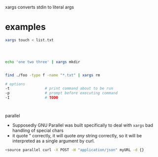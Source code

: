 

xargs converts stdin to literal args


# examples

```bash
xargs touch < list.txt




echo 'one two three' | xargs mkdir


find ./foo -type f -name "*.txt" | xargs rm

# options
-t                # print command about to be run
-p                # prompt before executing command
-I                # TODO




```





parallel

- Supposedly GNU Parallel was built specifically to deal with `xargs` bad handling of special chars
- it quote " correctly, it will quote *any* string correctly, so it will be interpreted as a single argument by curl.

```bash
<source parallel curl -X POST -H "application/json" myURL -d {}
```

